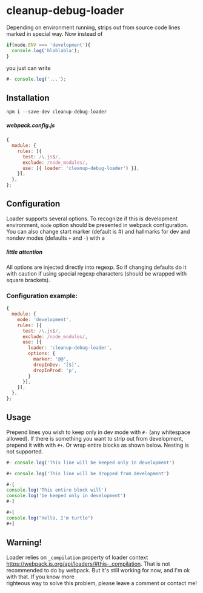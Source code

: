 # cleanup-debug-loader
Depending on environment running, strips out from source code lines marked in special way.
Now instead of
```javascript
if(node.ENV === 'development'){
  console.log('blablabla');
}
```
you just can write
``` javascript
#- console.log('...');
```

## Installation
```
npm i --save-dev cleanup-debug-loader
```
##### webpack.config.js
```javascript
{
  module: {
    rules: [{
      test: /\.js$/,
      exclude: /node_modules/,
      use: [{ loader: 'cleanup-debug-loader') }],
    }],
  },
};
```
## Configuration
Loader supports several options. To recognize if this is development environment, `mode` option should be presented in webpack configuration. You can also change start marker (default is #) and hallmarks for dev and nondev modes (defaults `+` and `-`) with a
##### little attention
All options are injected directly into regexp. So if changing defaults do it with caution if using special regexp characters (should be wrapped with square brackets).

### Configuration example:
```javascript
{
  module: {
    mode: 'development',
    rules: [{
      test: /\.js$/,
      exclude: /node_modules/,
      use: [{
        loader: 'cleanup-debug-loader',
        options: {
          marker: '@@',
          dropInDev: '[$]',
          dropInProd: 'p',
        }
      }],
    }],
  },
}; 
```
## Usage
Prepend lines you wish to keep only in dev mode with `#-` (any whitespace allowed). If there is something you want to strip out from development, prepend it with with `#+`.
Or wrap entire blocks as shown below. Nesting is not supported.

```javascript
#- console.log('This line will be keeped only in development')

#+ console.log('This line will be dropped from development')

#-[
console.log('This entire block will')
console.log('be keeped only in development')
#-]

#+[
console.log("Hello, I'm turtle")
#+]

```
## Warning!
Loader relies on `_compilation` property of loader context https://webpack.js.org/api/loaders/#this-_compilation.
That is not recommended to do by webpack. But it's still working for now, and I'm ok with that. If you know more 	
righteous way to solve this problem, please leave a comment or contact me!
